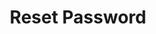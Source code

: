 ---
title: "Reset Password"
password: "Password"
passwordPlaceholder: "Enter your password"
passwordRepeat: "Password repeat"
passwordRepeatPlaceholder: "Repeat your password"
submit: "Submit"
---